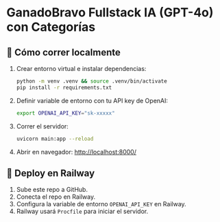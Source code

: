 # GanadoBravo Fullstack IA (GPT-4o) con Categorías

## 🚀 Cómo correr localmente
1. Crear entorno virtual e instalar dependencias:
   ```bash
   python -m venv .venv && source .venv/bin/activate
   pip install -r requirements.txt
   ```

2. Definir variable de entorno con tu API key de OpenAI:
   ```bash
   export OPENAI_API_KEY="sk-xxxxx"
   ```

3. Correr el servidor:
   ```bash
   uvicorn main:app --reload
   ```

4. Abrir en navegador:
   [http://localhost:8000/](http://localhost:8000/)

## 🚀 Deploy en Railway
1. Sube este repo a GitHub.
2. Conecta el repo en Railway.
3. Configura la variable de entorno `OPENAI_API_KEY` en Railway.
4. Railway usará `Procfile` para iniciar el servidor.
